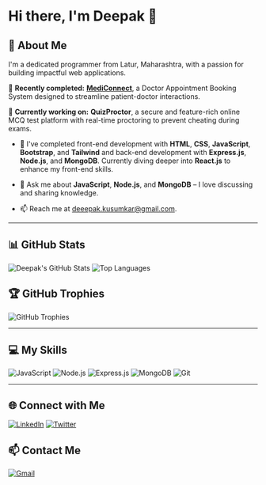 # Hi there, I'm Deepak 👋

## 🚀 About Me
I'm a dedicated programmer from Latur, Maharashtra, with a passion for building impactful web applications.

🌟 **Recently completed:** [**MediConnect**](https://medi-connect-35d1.onrender.com/), a Doctor Appointment Booking System designed to streamline patient-doctor interactions.

🔭 **Currently working on:** **QuizProctor**, a secure and feature-rich online MCQ test platform with real-time proctoring to prevent cheating during exams.

- 🌱 I've completed front-end development with **HTML**, **CSS**, **JavaScript**, **Bootstrap**, and **Tailwind** and back-end development with **Express.js**, **Node.js**, and **MongoDB**. Currently diving deeper into **React.js** to enhance my front-end skills.
  
- 💬 Ask me about **JavaScript**, **Node.js**, and **MongoDB** – I love discussing and sharing knowledge.
- 📫 Reach me at [deeepak.kusumkar@gmail.com](mailto:deeepak.kusumkar@gmail.com).

---

## 📊 GitHub Stats
![Deepak's GitHub Stats](https://github-readme-stats.vercel.app/api?username=Kusumkar-Deeepak&show_icons=true&theme=radical)
![Top Languages](https://github-readme-stats.vercel.app/api/top-langs/?username=Kusumkar-Deeepak&layout=compact&theme=radical)

## 🏆 GitHub Trophies
![GitHub Trophies](https://github-profile-trophy.vercel.app/?username=Kusumkar-Deeepak&theme=radical&margin-w=15&margin-h=15)

---

## 💻 My Skills
<p align="left">
  <img src="https://img.shields.io/badge/JavaScript-333333?style=flat&logo=javascript&logoColor=F7DF1E" alt="JavaScript"/>
  <img src="https://img.shields.io/badge/Node.js-333333?style=flat&logo=node.js&logoColor=339933" alt="Node.js"/>
  <img src="https://img.shields.io/badge/Express.js-333333?style=flat&logo=express&logoColor=white" alt="Express.js"/>
  <img src="https://img.shields.io/badge/MongoDB-333333?style=flat&logo=mongodb&logoColor=47A248" alt="MongoDB"/>
  <img src="https://img.shields.io/badge/Git-333333?style=flat&logo=git&logoColor=F05032" alt="Git"/>
</p>

---

## 🌐 Connect with Me
[![LinkedIn](https://img.shields.io/badge/LinkedIn-0077B5?style=flat&logo=linkedin&logoColor=white)](https://www.linkedin.com/in/deepak-kusumkar/)
[![Twitter](https://img.shields.io/badge/Twitter-1DA1F2?style=flat&logo=twitter&logoColor=white)](https://twitter.com/deepak_kusumkar)

## 📫 Contact Me
[![Gmail](https://img.shields.io/badge/Gmail-D14836?style=flat&logo=gmail&logoColor=white)](mailto:deeepak.kusumkar@gmail.com)
